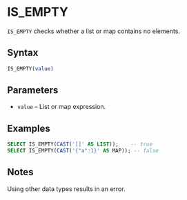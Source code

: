# IS_EMPTY

`IS_EMPTY` checks whether a list or map contains no elements.

## Syntax

```sql
IS_EMPTY(value)
```

## Parameters

- `value` – List or map expression.

## Examples

```sql
SELECT IS_EMPTY(CAST('[]' AS LIST));    -- true
SELECT IS_EMPTY(CAST('{"a":1}' AS MAP)); -- false
```

## Notes

Using other data types results in an error.
